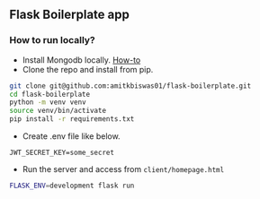 ## Flask Boilerplate app

### How to run locally?

- Install Mongodb locally. [How-to](https://docs.mongodb.com/manual/tutorial/install-mongodb-on-ubuntu/)
- Clone the repo and install from pip.

```bash
git clone git@github.com:amitkbiswas01/flask-boilerplate.git
cd flask-boilerplate
python -m venv venv
source venv/bin/activate
pip install -r requirements.txt
```

- Create .env file like below.

```
JWT_SECRET_KEY=some_secret
```

- Run the server and access from `client/homepage.html`

```bash
FLASK_ENV=development flask run
```
